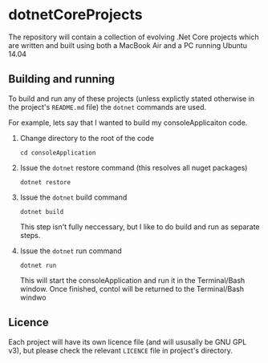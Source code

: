 # dotnetCoreProjects
The repository will contain a collection of evolving .Net Core projects which are written and built using both a MacBook Air and a PC running Ubuntu 14.04

## Building and running
To build and run any of these projects (unless explictly stated otherwise in the project's `README.md` file) the `dotnet` commands are used.

For example, lets say that I wanted to build my consoleApplicaiton code.

1. Change directory to the root of the code

    `cd consoleApplication`

1. Issue the `dotnet` restore command (this resolves all nuget packages)

    `dotnet restore`

1. Issue the `dotnet` build command

    `dotnet build`

    This step isn't fully neccessary, but I like to do build and run as separate steps.

1. Issue the `dotnet` run command

    `dotnet run`

    This will start the consoleApplication and run it in the Terminal/Bash window. Once finished, contol will be returned to the Terminal/Bash windwo

## Licence

Each project will have its own licence file (and will ususally be GNU GPL v3), but please check the relevant `LICENCE` file in project's directory.